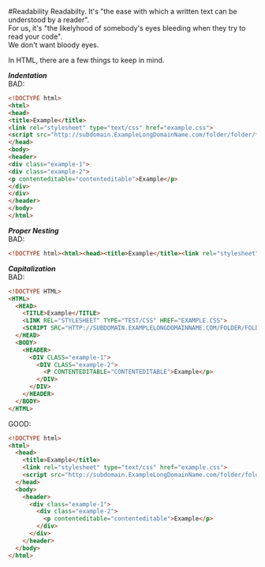 #Readability
Readabilty.  It's "the ease with which a written text can be understood by a reader".  
For us, it's "the likelyhood of somebody's eyes bleeding when they try to read your code".  
We don't want bloody eyes.  

In HTML, there are a few things to keep in mind.  
  
***Indentation***  
BAD:
```HTML
<!DOCTYPE html>
<html>
<head>
<title>Example</title>
<link rel="stylesheet" type="text/css" href="example.css">
<script src="http://subdomain.ExampleLongDomainName.com/folder/folder/folder/folder/example.js"></script>
</head>
<body>
<header>
<div class="example-1">
<div class="example-2">
<p contenteditable="contenteditable">Example</p>
</div>
</div>
</header>
</body>
</html>
```

***Proper Nesting***  
BAD:
```HTML
<!DOCTYPE html><html><head><title>Example</title><link rel="stylesheet" type="text/css" href="example.css"><script src="http://subdomain.ExampleLongDomainName.com/folder/folder/folder/folder/example.js"></script></head><body><header><div class="example-1"><div class="example-2"><p contenteditable="contenteditable">Example</p></div></div></header></body></html>
```

***Capitalization***  
BAD:
```HTML
<!DOCTYPE HTML>
<HTML>
  <HEAD>
    <TITLE>Example</TITLE>
    <LINK REL="STYLESHEET" TYPE="TEST/CSS" HREF="EXAMPLE.CSS">
    <SCRIPT SRC="HTTP://SUBDOMAIN.EXAMPLELONGDOMAINNAME.COM/FOLDER/FOLDER/FOLDER/FOLDER/EXAMPLE.JS"></SCRIPT>
  </HEAD>
  <BODY>
    <HEADER>
      <DIV CLASS="example-1">
        <DIV CLASS="example-2">
          <P CONTENTEDITABLE="CONTENTEDITABLE">Example</p>
        </DIV>
      </DIV>
    </HEADER>
  </BODY>
</HTML>
```

GOOD:
```HTML
<!DOCTYPE html>
<html>
  <head>
    <title>Example</title>
    <link rel="stylesheet" type="text/css" href="example.css">
    <script src="http://subdomain.ExampleLongDomainName.com/folder/folder/folder/folder/example.js"></script>
  </head>
  <body>
    <header>
      <div class="example-1">
        <div class="example-2">
          <p contenteditable="contenteditable">Example</p>
        </div>
      </div>
    </header>
  </body>
</html>
```
